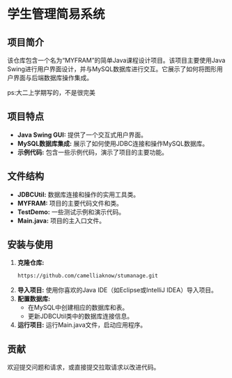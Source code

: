 # 学生管理简易系统

## 项目简介

该仓库包含一个名为“MYFRAM”的简单Java课程设计项目。该项目主要使用Java Swing进行用户界面设计，并与MySQL数据库进行交互。它展示了如何将图形用户界面与后端数据库操作集成。

ps:大二上学期写的，不是很完美

## 项目特点

- **Java Swing GUI:** 提供了一个交互式用户界面。
- **MySQL数据库集成:** 展示了如何使用JDBC连接和操作MySQL数据库。
- **示例代码:** 包含一些示例代码，演示了项目的主要功能。

## 文件结构

- **JDBCUtil:** 数据库连接和操作的实用工具类。
- **MYFRAM:** 项目的主要代码文件和类。
- **TestDemo:** 一些测试示例和演示代码。
- **Main.java:** 项目的主入口文件。

## 安装与使用

1. **克隆仓库:**
    ```sh
   https://github.com/camelliaknow/stumanage.git
    ```
2. **导入项目:**
    使用你喜欢的Java IDE（如Eclipse或IntelliJ IDEA）导入项目。
3. **配置数据库:**
    - 在MySQL中创建相应的数据库和表。
    - 更新JDBCUtil类中的数据库连接信息。
4. **运行项目:**
    运行Main.java文件，启动应用程序。

## 贡献

欢迎提交问题和请求，或直接提交拉取请求以改进代码。

